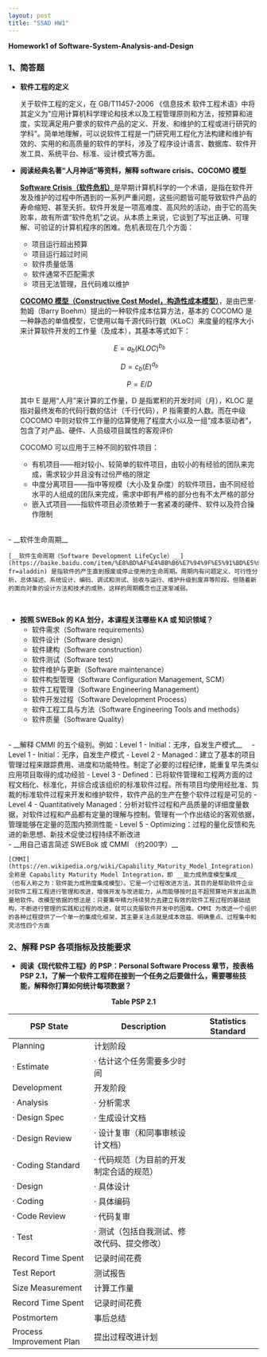 ```yaml
---
layout: post
title: "SSAD HW1"
---
```

<b>Homework1 of Software-System-Analysis-and-Design</b>

### 1、简答题
- __软件工程的定义__

    关于软件工程的定义，在 GB/T11457-2006 《信息技术 软件工程术语》中将其定义为"应用计算机科学理论和技术以及工程管理原则和方法，按预算和进度，实现满足用户要求的软件产品的定义、开发、和维护的工程或进行研究的学科"。简单地理解，可以说软件工程是一门研究用工程化方法构建和维护有效的、实用的和高质量的软件的学科，涉及了程序设计语言、数据库、软件开发工具、系统平台、标准、设计模式等方面。

- __阅读经典名著“人月神话”等资料，解释 software crisis、COCOMO 模型__

    [__Software Crisis（软件危机）__](https://en.wikipedia.org/wiki/Software_crisis)是早期计算机科学的一个术语，是指在软件开发及维护的过程中所遇到的一系列严重问题，这些问题皆可能导致软件产品的寿命缩短、甚至夭折。软件开发是一项高难度、高风险的活动，由于它的高失败率，故有所谓“软件危机”之说。从本质上来说，它谈到了写出正确、可理解、可验证的计算机程序的困难。危机表现在几个方面：
    - 项目运行超出预算
    - 项目运行超过时间
    - 软件质量低落
    - 软件通常不匹配需求
    - 项目无法管理，且代码难以维护
    
    [__COCOMO 模型（Constructive Cost Model，构造性成本模型）__](https://en.wikipedia.org/wiki/COCOMO)，是由巴里·勃姆（Barry Boehm）提出的一种软件成本估算方法，基本的 COCOMO 是一种静态的单值模型，它使用以每千源代码行数（KLoC）来度量的程序大小来计算软件开发的工作量（及成本），其基本等式如下：    

    $$E=a_b(KLOC)^{b_b}$$ 

    $$D=c_b(E)^{d_b}$$ 
    
    $$P=E/D$$
    
    其中 E 是用“人月”来计算的工作量，D 是指累积的开发时间（月），KLOC 是指对最终发布的代码行数的估计（千行代码），P 指需要的人数。而在中级 COCOMO 中则对软件工作量的估算使用了程度大小以及一组“成本驱动者”，包含了对产品、硬件、人员级项目属性的客观评价
    
    COCOMO 可以应用于三种不同的软件项目：
    
    - 有机项目——相对较小、较简单的软件项目，由较小的有经验的团队来完成，需求较少并且没有过份严格的限定
    - 中度分离项目——指中等规模（大小及复杂度）的软件项目，由不同经验水平的人组成的团队来完成，需求中即有严格的部分也有不太严格的部分
    - 嵌入式项目——指软件项目必须依赖于一套紧凑的硬件、软件以及符合操作限制

<br>
- __软件生命周期__

    [__软件生命周期（Software Development LifeCycle）__](https://baike.baidu.com/item/%E8%BD%AF%E4%BB%B6%E7%94%9F%E5%91%BD%E5%91%A8%E6%9C%9F/861455?fr=aladdin) 是指软件的产生直到报废或停止使用的生命周期。周期内有问题定义、可行性分析、总体描述、系统设计、编码、调试和测试、验收与运行、维护升级到废弃等阶段。但随着新的面向对象的设计方法和技术的成熟，这样的周期概念也正逐渐减弱。
<br>

- __按照 SWEBok 的 KA 划分，本课程关注哪些 KA 或 知识领域？__
    
    - 软件需求（Software requirements）
    - 软件设计（Software design）
    - 软件建构（Software construction）
    - 软件测试（Software test）
    - 软件维护与更新（Software maintenance）
    - 软件构型管理（Software Configuration Management, SCM）
    - 软件工程管理（Software Engineering Management）
    - 软件开发过程（Software Development Process）
    - 软件工程工具与方法（Software Engineering Tools and methods）
    - 软件质量（Software Quality）

<br>
- __解释 CMMI 的五个级别。例如：Level 1 - Initial：无序，自发生产模式__
    
    - Level 1 - Initial：无序，自发生产模式
    - Level 2 - Managed：建立了基本的项目管理过程来跟踪费用、进度和功能特性。制定了必要的过程纪律，能重复早先类似应用项目取得的成功经验
    - Level 3 - Defined：已将软件管理和工程两方面的过程文档化、标准化，并综合成该组织的标准软件过程。所有项目均使用经批准、剪裁的标准软件过程来开发和维护软件，软件产品的生产在整个软件过程是可见的
    - Level 4 - Quantitatively Managed：分析对软件过程和产品质量的详细度量数据，对软件过程和产品都有定量的理解与控制。管理有一个作出结论的客观依据，管理能够在定量的范围内预测性能
    - Level 5 - Optimizing：过程的量化反馈和先进的新思想、新技术促使过程持续不断改进

<br>
- __用自己语言简述 SWEBok 或 CMMI （约200字）__

    [CMMI](https://en.wikipedia.org/wiki/Capability_Maturity_Model_Integration) 全称是 Capability Maturity Model Integration，即 __能力成熟度模型集成__ （也有人称之为：软件能力成熟度集成模型）。它是一个过程改进方法，其目的是帮助软件企业对软件工程工程进行管理和改进，增强开发与改进能力，从而能够按时且不超预算地开发出高质量地软件。改模型依据的想法是：只要集中精力持续努力去建立有效的软件工程过程的基础结构，不断进行管理的实践和过程的改进，就可以克服软件开发中的困难。CMMI 为改进一个组织的各种过程提供了一个单一的集成化框架，其主要关注点就是成本效益、明确重点、过程集中和灵活性四个方面
 
 
### 2、解释 PSP 各项指标及技能要求
- __阅读《现代软件工程》的 PSP：Personal Software Process 章节，按表格 PSP 2.1，了解一个软件工程师在接到一个任务之后要做什么，需要哪些技能，解释你打算如何统计每项数据？__ 

<center><b>Table PSP 2.1</b>
    
|   PSP State   |  Description  | Statistics Standard |
| ------------- | ------------- | ------------- |
| Planning  |  计划阶段             |            |
|    · Estimate  |   · 估计这个任务需要多少时间   |             |
| Development  | 开发阶段      |            |
|    · Analysis  |   · 分析需求   |             |
|    · Design Spec |   · 生成设计文档   |             |
|    · Design Review |   · 设计复审（和同事审核设计文档）   |             |
|    · Coding Standard |   · 代码规范（为目前的开发制定合适的规范）   |             |
|    · Design|   · 具体设计   |             |
|    · Coding |   · 具体编码  |             |
|    · Code Review |   · 代码复审   |             |
|    · Test |   · 测试（包括自我测试、修改代码、提交修改）   |             |
| Record Time Spent | 记录时间花费   |             |
| Test Report | 测试报告   |             |
| Size Measurement | 计算工作量   |            |
| Record Time Spent | 记录时间花费   |             |
| Postmortem | 事后总结   |             |
| Process Improvement Plan | 提出过程改进计划   |             |
</center>

